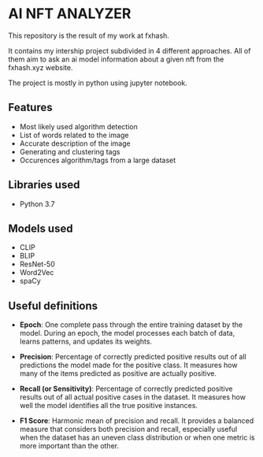 # AI NFT ANALYZER

This repository is the result of my work at fxhash.

It contains my intership project subdivided in 4 different approaches. All of them aim to ask an ai model information about a given nft from the fxhash.xyz website.

The project is mostly in python using jupyter notebook.

## Features

- Most likely used algorithm detection
- List of words related to the image
- Accurate description of the image
- Generating and clustering tags
- Occurences algorithm/tags from a large dataset


## Libraries used

- Python 3.7


## Models used

- CLIP
- BLIP
- ResNet-50
- Word2Vec
- spaCy


## Useful definitions

- **Epoch**: One complete pass through the entire training dataset by the model. During an epoch, the model processes each batch of data, learns patterns, and updates its weights.

- **Precision**: Percentage of correctly predicted positive results out of all predictions the model made for the positive class. It measures how many of the items predicted as positive are actually positive.

- **Recall (or Sensitivity)**: Percentage of correctly predicted positive results out of all actual positive cases in the dataset. It measures how well the model identifies all the true positive instances.

- **F1 Score**: Harmonic mean of precision and recall. It provides a balanced measure that considers both precision and recall, especially useful when the dataset has an uneven class distribution or when one metric is more important than the other.